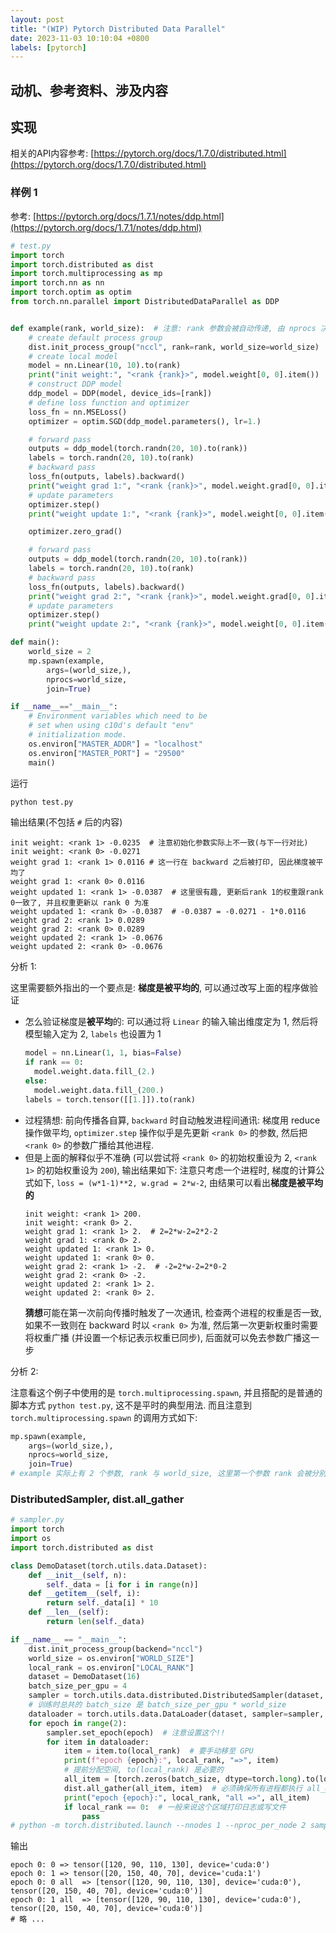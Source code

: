 ```yaml
---
layout: post
title: "(WIP) Pytorch Distributed Data Parallel"
date: 2023-11-03 10:10:04 +0800
labels: [pytorch]
---
```


## 动机、参考资料、涉及内容


## 实现

相关的API内容参考: [https://pytorch.org/docs/1.7.0/distributed.html](https://pytorch.org/docs/1.7.0/distributed.html)

### 样例 1

参考: [https://pytorch.org/docs/1.7.1/notes/ddp.html](https://pytorch.org/docs/1.7.1/notes/ddp.html)

```python
# test.py
import torch
import torch.distributed as dist
import torch.multiprocessing as mp
import torch.nn as nn
import torch.optim as optim
from torch.nn.parallel import DistributedDataParallel as DDP


def example(rank, world_size):  # 注意: rank 参数会被自动传递, 由 nprocs 决定
    # create default process group
    dist.init_process_group("nccl", rank=rank, world_size=world_size)
    # create local model
    model = nn.Linear(10, 10).to(rank)
    print("init weight:", "<rank {rank}>", model.weight[0, 0].item())
    # construct DDP model
    ddp_model = DDP(model, device_ids=[rank])
    # define loss function and optimizer
    loss_fn = nn.MSELoss()
    optimizer = optim.SGD(ddp_model.parameters(), lr=1.)

    # forward pass
    outputs = ddp_model(torch.randn(20, 10).to(rank))
    labels = torch.randn(20, 10).to(rank)
    # backward pass
    loss_fn(outputs, labels).backward()
    print("weight grad 1:", "<rank {rank}>", model.weight.grad[0, 0].item())
    # update parameters
    optimizer.step()
    print("weight update 1:", "<rank {rank}>", model.weight[0, 0].item())

    optimizer.zero_grad()

    # forward pass
    outputs = ddp_model(torch.randn(20, 10).to(rank))
    labels = torch.randn(20, 10).to(rank)
    # backward pass
    loss_fn(outputs, labels).backward()
    print("weight grad 2:", "<rank {rank}>", model.weight.grad[0, 0].item())
    # update parameters
    optimizer.step()
    print("weight update 2:", "<rank {rank}>", model.weight[0, 0].item())

def main():
    world_size = 2
    mp.spawn(example,
        args=(world_size,),
        nprocs=world_size,
        join=True)

if __name__=="__main__":
    # Environment variables which need to be
    # set when using c10d's default "env"
    # initialization mode.
    os.environ["MASTER_ADDR"] = "localhost"
    os.environ["MASTER_PORT"] = "29500"
    main()
```

运行

```bash
python test.py
```

输出结果(不包括 `#` 后的内容)

```
init weight: <rank 1> -0.0235  # 注意初始化参数实际上不一致(与下一行对比) 
init weight: <rank 0> -0.0271
weight grad 1: <rank 1> 0.0116 # 这一行在 backward 之后被打印, 因此梯度被平均了
weight grad 1: <rank 0> 0.0116
weight updated 1: <rank 1> -0.0387  # 这里很有趣, 更新后rank 1的权重跟rank 0一致了, 并且权重更新以 rank 0 为准
weight updated 1: <rank 0> -0.0387  # -0.0387 = -0.0271 - 1*0.0116
weight grad 2: <rank 1> 0.0289
weight grad 2: <rank 0> 0.0289
weight updated 2: <rank 1> -0.0676
weight updated 2: <rank 0> -0.0676
```

分析 1:

这里需要额外指出的一个要点是: **梯度是被平均的**, 可以通过改写上面的程序做验证

- 怎么验证梯度是**被平均**的: 可以通过将 `Linear` 的输入输出维度定为 1, 然后将模型输入定为 2, `labels` 也设置为 1
  ```python
  model = nn.Linear(1, 1, bias=False)
  if rank == 0:
    model.weight.data.fill_(2.)
  else:
    model.weight.data.fill_(200.)
  labels = torch.tensor([[1.]]).to(rank)
  ```
- 过程猜想: 前向传播各自算, `backward` 时自动触发进程间通讯: 梯度用 reduce 操作做平均, `optimizer.step` 操作似乎是先更新 `<rank 0>` 的参数, 然后把 `<rank 0>` 的参数广播给其他进程.
- 但是上面的解释似乎不准确 (可以尝试将 `<rank 0>` 的初始权重设为 2, `<rank 1>` 的初始权重设为 `200`), 输出结果如下: 注意只考虑一个进程时, 梯度的计算公式如下, `loss = (w*1-1)**2, w.grad = 2*w-2`, 由结果可以看出**梯度是被平均的**
  ```
  init weight: <rank 1> 200.
  init weight: <rank 0> 2.
  weight grad 1: <rank 1> 2.  # 2=2*w-2=2*2-2
  weight grad 1: <rank 0> 2.
  weight updated 1: <rank 1> 0.
  weight updated 1: <rank 0> 0.
  weight grad 2: <rank 1> -2.  # -2=2*w-2=2*0-2
  weight grad 2: <rank 0> -2.
  weight updated 2: <rank 1> 2.
  weight updated 2: <rank 0> 2.
  ```
  **猜想**可能在第一次前向传播时触发了一次通讯, 检查两个进程的权重是否一致, 如果不一致则在 backward 时以 `<rank 0>` 为准, 然后第一次更新权重时需要将权重广播 (并设置一个标记表示权重已同步), 后面就可以免去参数广播这一步

分析 2:

注意看这个例子中使用的是 `torch.multiprocessing.spawn`, 并且搭配的是普通的脚本方式 `python test.py`, 这不是平时的典型用法. 而且注意到 `torch.multiprocessing.spawn` 的调用方式如下:

```python
mp.spawn(example,
    args=(world_size,),
    nprocs=world_size,
    join=True)
# example 实际上有 2 个参数, rank 与 world_size, 这里第一个参数 rank 会被分别自动传为 0, 1
```


### DistributedSampler, dist.all_gather

```python
# sampler.py
import torch
import os
import torch.distributed as dist

class DemoDataset(torch.utils.data.Dataset):
    def __init__(self, n):
        self._data = [i for i in range(n)]
    def __getitem__(self, i):
        return self._data[i] * 10
    def __len__(self):
        return len(self._data)

if __name__ == "__main__":
    dist.init_process_group(backend="nccl")
    world_size = os.environ["WORLD_SIZE"]
    local_rank = os.environ["LOCAL_RANK"]
    dataset = DemoDataset(16)
    batch_size_per_gpu = 4
    sampler = torch.utils.data.distributed.DistributedSampler(dataset, shuffle=True)
    # 训练时总共的 batch_size 是 batch_size_per_gpu * world_size
    dataloader = torch.utils.data.DataLoader(dataset, sampler=sampler, batch_size=batch_size_per_gpu)
    for epoch in range(2):
        sampler.set_epoch(epoch)  # 注意设置这个!!
        for item in dataloader:
            item = item.to(local_rank)  # 要手动移至 GPU
            print(f"epoch {epoch}:", local_rank, "=>", item)
            # 提前分配空间, to(local_rank) 是必要的
            all_item = [torch.zeros(batch_size, dtype=torch.long).to(local_rank) for i in range(world_size)]
            dist.all_gather(all_item, item)  # 必须确保所有进程都执行 all_gather
            print("epoch {epoch}:", local_rank, "all =>", all_item)
            if local_rank == 0:  # 一般来说这个区域打印日志或写文件
                pass
# python -m torch.distributed.launch --nnodes 1 --nproc_per_node 2 sampler.py
```

输出

```
epoch 0: 0 => tensor([120, 90, 110, 130], device='cuda:0')
epoch 0: 1 => tensor([20, 150, 40, 70], device='cuda:1')
epoch 0: 0 all  => [tensor([120, 90, 110, 130], device='cuda:0'), tensor([20, 150, 40, 70], device='cuda:0')]
epoch 0: 1 all  => [tensor([120, 90, 110, 130], device='cuda:0'), tensor([20, 150, 40, 70], device='cuda:0')]
# 略 ...
```
